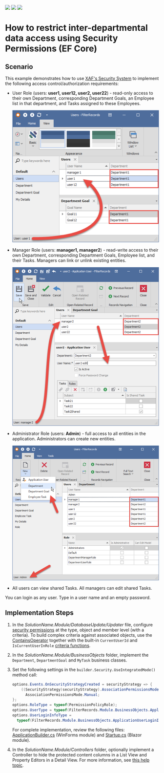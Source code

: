 <!-- default badges list -->
![](https://img.shields.io/endpoint?url=https://codecentral.devexpress.com/api/v1/VersionRange/128592845/22.2.2%2B)
[![](https://img.shields.io/badge/Open_in_DevExpress_Support_Center-FF7200?style=flat-square&logo=DevExpress&logoColor=white)](https://supportcenter.devexpress.com/ticket/details/E4045)
[![](https://img.shields.io/badge/📖_How_to_use_DevExpress_Examples-e9f6fc?style=flat-square)](https://docs.devexpress.com/GeneralInformation/403183)
<!-- default badges end -->
# How to restrict inter-departmental data access using Security Permissions (EF Core)

## Scenario

This example demonstrates how to use [XAF's Security System](https://docs.devexpress.com/eXpressAppFramework/113366/concepts/security-system) to implement the following access control/authorization requirements:

- User Role (users: **user1, user12, user2, user22**) - read-only access to their own Department, corresponding Department Goals, an Employee list in that department, and Tasks assigned to these Employees.

  ![](./media/Users.png)

- Manager Role (users: **manager1, manager2**) - read-write access to their own Department, corresponding Department Goals, Employee list, and their Tasks. Managers can link or unlink existing entities. 

  ![](./media/Managers.png)

- Administrator Role (users: **Admin**) - full access to all entities in the application. Administrators can create new entities. 

  ![](./media/Administrators.png)

- All users can view shared Tasks. All managers can edit shared Tasks.

You can login as any user. Type in a user name and an empty password. 

## Implementation Steps
1. In the *SolutionName.Module/DatabaseUpdate/Updater* file, configure [security permissions](https://docs.devexpress.com/eXpressAppFramework/113366/concepts/security-system/security-system-overview) at the type, object and member level (with a criteria). To build complex criteria against associated objects, use the [ContainsOperator](https://docs.devexpress.com/CoreLibraries/DevExpress.Data.Filtering.ContainsOperator) together with the built-in `CurrentUserId` and `IsCurrentUserInRole` [criteria functions](http://documentation.devexpress.com/#xaf/CustomDocument3307).
2. In the *SolutionName.Module/BusinessObjects* folder, implement the `Department`, `DepartmentGoal` and `MyTask` business classes.
3. Set the following settings in the `builder.Security.UseIntegratedMode()` method call: 
    ```cs
    options.Events.OnSecurityStrategyCreated = securityStrategy => {
        ((SecurityStrategy)securityStrategy).AssociationPermissionsMode = 
          AssociationPermissionsMode.Manual;
    };
    options.RoleType = typeof(PermissionPolicyRole);
    options.UserType = typeof(FilterRecords.Module.BusinessObjects.ApplicationUser);
    options.UserLoginInfoType = 
      typeof(FilterRecords.Module.BusinessObjects.ApplicationUserLoginInfo);
    ```

      For complete implementation, review the following files: [ApplicationBuilder.cs](.CS/FilterRecords.Win/ApplicationBuilder.cs) (WinForms module) and [Startup.cs](.CS/FilterRecords.Blazor.Server/Startup.cs) (Blazor module).

4. In the *SolutionName.Module/Controllers* folder, optionally implement a Controller to hide the protected content columns in a List View and Property Editors in a Detail View. For more information, see [this help topic](https://docs.devexpress.com/eXpressAppFramework/114008/task-based-help/security/how-to-hide-the-protected-content-columns-in-a-list-view-and-property-editors-in-a-detail-view).
